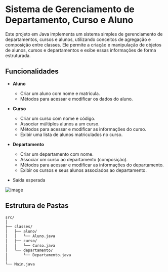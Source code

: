 # Sistema de Gerenciamento de Departamento, Curso e Aluno

Este projeto em Java implementa um sistema simples de gerenciamento de departamentos, cursos e alunos, utilizando conceitos de agregação e composição entre classes. Ele permite a criação e manipulação de objetos de alunos, cursos e departamentos e exibe essas informações de forma estruturada.

## Funcionalidades

- **Aluno**
  - Criar um aluno com nome e matrícula.
  - Métodos para acessar e modificar os dados do aluno.
  
- **Curso**
  - Criar um curso com nome e código.
  - Associar múltiplos alunos a um curso.
  - Métodos para acessar e modificar as informações do curso.
  - Exibir uma lista de alunos matriculados no curso.
  
- **Departamento**
  - Criar um departamento com nome.
  - Associar um curso ao departamento (composição).
  - Métodos para acessar e modificar as informações do departamento.
  - Exibir os cursos e seus alunos associados ao departamento.
 
- Saída esperada

![image](https://github.com/user-attachments/assets/1fc4e237-c95d-4adb-a9c2-a5edd2ce5e2b)

## Estrutura de Pastas

```bash
src/
│
├── classes/
│   ├── aluno/
│   │   └── Aluno.java
│   ├── curso/
│   │   └── Curso.java
│   └── departamento/
│       └── Departamento.java
│
└── Main.java

